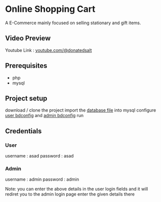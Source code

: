 # Online Shopping Cart

A E-Commerce mainly focused on selling stationary and gift items.

## Video Preview

Youtube Link : [youtube.com/@donatedsalt](https://www.youtube.com/@donatedsalt)

## Prerequisites

- php
- mysql

## Project setup

download / clone the project
import the [database file](OSC.sql) into mysql
configure [user bdconfig](public/include/dbconfig.php) and [admin bdconfig](admin/html/include/dbconfig.php)
run

## Credentials

### User

username : asad
password : asad

### Admin

username : admin
password : admin

Note: you can enter the above details in the user login fields
and it will rediret you to the admin login page
enter the given details there
